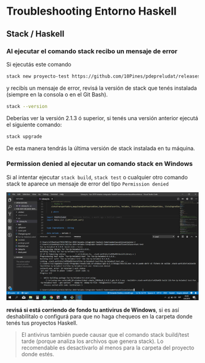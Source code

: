 
# Troubleshooting Entorno Haskell

## Stack / Haskell

### Al ejecutar el comando stack recibo un mensaje de error

Si ejecutás este comando

```bash
stack new proyecto-test https://github.com/10Pines/pdepreludat/releases/download/2.0.1/pdepreludat.hsfiles
```

y recibís un mensaje de error, revisá la versión de stack que tenés instalada (siempre en la consola o en el Git Bash).

```bash
stack --version
```

Deberías ver la versión 2.1.3 ó superior, si tenés una versión anterior ejecutá el siguiente comando:

```bash
stack upgrade
```

De esta manera tendrás la última versión de stack instalada en tu máquina.

### Permission denied al ejecutar un comando stack en Windows

Si al intentar ejecutar `stack build`, `stack test` o cualquier otro comando stack te aparece un mensaje de error del tipo `Permission denied`

![](../../images/troubleshooting/antivirus.png)

**revisá si está corriendo de fondo tu antivirus de Windows**, si es así deshabilitalo o configurá para que no haga chequeos en la carpeta donde tenés tus proyectos Haskell.

> El antivirus también puede causar que el comando stack build/test tarde (porque analiza los archivos que genera stack). Lo recomendable es desactivarlo al menos para la carpeta del proyecto donde estés.
